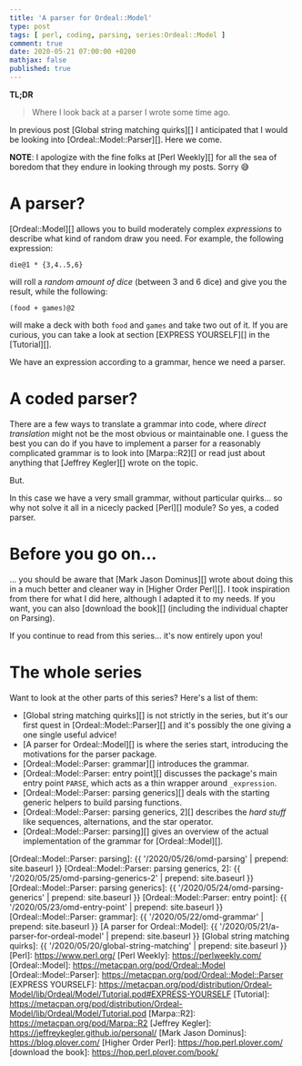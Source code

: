 ```yaml
---
title: 'A parser for Ordeal::Model'
type: post
tags: [ perl, coding, parsing, series:Ordeal::Model ]
comment: true
date: 2020-05-21 07:00:00 +0200
mathjax: false
published: true
---
```


**TL;DR**

> Where I look back at a parser I wrote some time ago.

In previous post [Global string matching quirks][] I anticipated that I
would be looking into [Ordeal::Model::Parser][]. Here we come.

**NOTE**: I apologize with the fine folks at [Perl Weekly][] for all the
sea of boredom that they endure in looking through my posts. Sorry 😅


# A parser?

[Ordeal::Model][] allows you to build moderately complex *expressions*
to describe what kind of random draw you need. For example, the
following expression:

```text
die@1 * {3,4..5,6}
```

will roll a *random amount of dice* (between 3 and 6 dice) and give you
the result, while the following:

```text
(food + games)@2
```

will make a deck with both `food` and `games` and take two out of it. If
you are curious, you can take a look at section [EXPRESS YOURSELF][] in
the [Tutorial][].

We have an expression according to a grammar, hence we need a parser.

# A coded parser?

There are a few ways to translate a grammar into code, where *direct
translation* might not be the most obvious or maintainable one. I guess
the best you can do if you have to implement a parser for a reasonably
complicated grammar is to look into [Marpa::R2][] or read just about
anything that [Jeffrey Kegler][] wrote on the topic.

But.

In this case we have a very small grammar, without particular quirks...
so why not solve it all in a nicecly packed [Perl][] module? So yes, a
coded parser.

# Before you go on...

... you should be aware that [Mark Jason Dominus][] wrote about doing
this in a much better and cleaner way in [Higher Order Perl][]. I took
inspiration from there for what I did here, although I adapted it to my
needs. If you want, you can also [download the book][] (including the
individual chapter on Parsing).

If you continue to read from this series... it's now entirely upon you!

# The whole series

Want to look at the other parts of this series? Here's a list of them:

- [Global string matching quirks][] is not strictly in the series, but
  it's our first quest in [Ordeal::Model::Parser][] and it's possibly
  the one giving a one single useful advice!
- [A parser for Ordeal::Model][] is where the series start, introducing
  the motivations for the parser package.
- [Ordeal::Model::Parser: grammar][] introduces the grammar.
- [Ordeal::Model::Parser: entry point][] discusses the package's main
  entry point `PARSE`, which acts as a thin wrapper around
  `_expression`.
- [Ordeal::Model::Parser: parsing generics][] deals with the starting
  generic helpers to build parsing functions.
- [Ordeal::Model::Parser: parsing generics, 2][] describes the *hard
  stuff* like sequences, alternations, and the star operator.
- [Ordeal::Model::Parser: parsing][] gives an overview of the actual
  implementation of the grammar for [Ordeal::Model][].

[Ordeal::Model::Parser: parsing]: {{ '/2020/05/26/omd-parsing' | prepend: site.baseurl }}
[Ordeal::Model::Parser: parsing generics, 2]: {{ '/2020/05/25/omd-parsing-generics-2' | prepend: site.baseurl }}
[Ordeal::Model::Parser: parsing generics]: {{ '/2020/05/24/omd-parsing-generics' | prepend: site.baseurl }}
[Ordeal::Model::Parser: entry point]: {{ '/2020/05/23/omd-entry-point' | prepend: site.baseurl }}
[Ordeal::Model::Parser: grammar]: {{ '/2020/05/22/omd-grammar' | prepend: site.baseurl }}
[A parser for Ordeal::Model]: {{ '/2020/05/21/a-parser-for-ordeal-model' | prepend: site.baseurl }}
[Global string matching quirks]: {{ '/2020/05/20/global-string-matching' | prepend: site.baseurl }}
[Perl]: https://www.perl.org/
[Perl Weekly]: https://perlweekly.com/
[Ordeal::Model]: https://metacpan.org/pod/Ordeal::Model
[Ordeal::Model::Parser]: https://metacpan.org/pod/Ordeal::Model::Parser
[EXPRESS YOURSELF]: https://metacpan.org/pod/distribution/Ordeal-Model/lib/Ordeal/Model/Tutorial.pod#EXPRESS-YOURSELF
[Tutorial]: https://metacpan.org/pod/distribution/Ordeal-Model/lib/Ordeal/Model/Tutorial.pod
[Marpa::R2]: https://metacpan.org/pod/Marpa::R2
[Jeffrey Kegler]: https://jeffreykegler.github.io/personal/
[Mark Jason Dominus]: https://blog.plover.com/
[Higher Order Perl]: https://hop.perl.plover.com/
[download the book]: https://hop.perl.plover.com/book/

